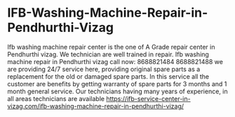 # IFB-Washing-Machine-Repair-in-Pendhurthi-Vizag
 Ifb washing machine repair center is the one of A Grade repair center in Pendhurthi vizag. We technician are well trained in repair. Ifb washing machine repair in Pendhurthi vizag call now: 8688821484 8688821488 we are providing 24/7 service here, providing original spare parts as a replacement for the old or damaged spare parts. In this service all the customer are benefits by getting warranty of spare parts for 3 months and 1 month general service. Our technicians having many years of experience, in all areas technicians are available https://ifb-service-center-in-vizag.com/ifb-washing-machine-repair-in-pendhurthi-vizag/
